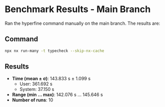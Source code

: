 # Benchmark Results - Main Branch

Ran the hyperfine command manually on the main branch. The results are:

## Command
```bash
npx nx run-many -t typecheck --skip-nx-cache
```

## Results
- **Time (mean ± σ)**: 143.833 s ± 1.099 s
  - User: 361.692 s
  - System: 37.150 s
- **Range (min … max)**: 142.076 s … 145.646 s
- **Number of runs**: 10
